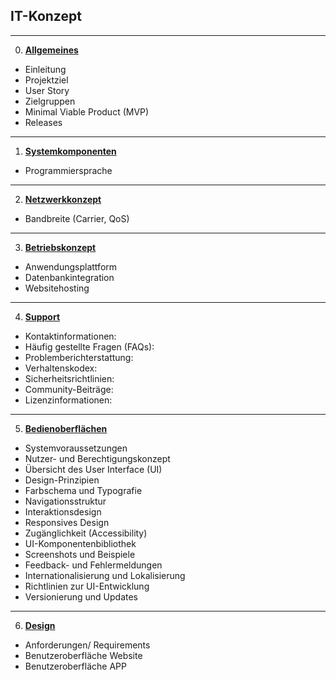## **IT-Konzept**
<!-- blank line -->
----
<!-- blank line -->
0.   [**Allgemeines**](0_Allgemeines.md)
- Einleitung
- Projektziel
- User Story
- Zielgruppen
- Minimal Viable Product (MVP)
- Releases
----
1.   [**Systemkomponenten**](1_Systemkomponenten.md)
- Programmiersprache
----
2. [**Netzwerkkonzept**](2_Netzwerkkonzept.md)
-  Bandbreite (Carrier, QoS)
----
3. [**Betriebskonzept**](3_Betriebskonzept.md)
- Anwendungsplattform
- Datenbankintegration
- Websitehosting
----
4. [**Support**](4_Support.md)
- Kontaktinformationen: 
- Häufig gestellte Fragen (FAQs): 
- Problemberichterstattung: 
- Verhaltenskodex: 
- Sicherheitsrichtlinien: 
- Community-Beiträge: 
- Lizenzinformationen: 
----
5. [**Bedienoberflächen**](5_Bedienoberflächen.md)
- Systemvoraussetzungen
- Nutzer- und Berechtigungskonzept
- Übersicht des User Interface (UI)
- Design-Prinzipien
- Farbschema und Typografie
- Navigationsstruktur
- Interaktionsdesign
- Responsives Design
- Zugänglichkeit (Accessibility)
- UI-Komponentenbibliothek 
- Screenshots und Beispiele
- Feedback- und Fehlermeldungen
- Internationalisierung und Lokalisierung
- Richtlinien zur UI-Entwicklung
- Versionierung und Updates
----
6. [**Design**](6_Design.md)
- Anforderungen/ Requirements
- Benutzeroberfläche Website
- Benutzeroberfläche APP
